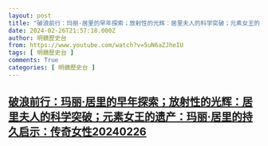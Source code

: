 ```yaml
---
layout: post
title: "破浪前行：玛丽·居里的早年探索；放射性的光辉：居里夫人的科学突破；元素女王的遗产：玛丽·居里的持久启示：传奇女性20240226"
date: 2024-02-26T21:57:18.000Z
author: 明鏡歷史台
from: https://www.youtube.com/watch?v=5uN6aZJheIU
tags: [ 明鏡歷史台 ]
comments: True
categories: [ 明鏡歷史台 ]
---
```

<!--1708984638000-->
[破浪前行：玛丽·居里的早年探索；放射性的光辉：居里夫人的科学突破；元素女王的遗产：玛丽·居里的持久启示：传奇女性20240226](https://www.youtube.com/watch?v=5uN6aZJheIU)
------

<div>

</div>
